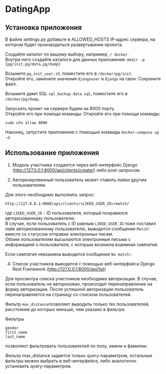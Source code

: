 # DatingApp

## Установка приложения

В файле settings.py добавьте в ALLOWED_HOSTS IP-адрес сервера, на котором будет производиться развертывание проекта.

Создайте каталог по вашему выбору, например, `/ docker`. \
Внутри него создайте каталоги для данных приложения:
`mkdir -p {pg/init,pg/data,pg/dump}`

Возьмите `pg_init_user.sh`, поместите его в `/docker/pg/init`. \
Откройте его, замените значения `djangouser` и `django` на свои. Сохраните файл.

Возьмите дамп SQL `sql_backup_data.sql`, поместите его в `/docker/pg/dump`.

Запускать проект на сервере будем на 8000 порту. \
Откройте его при помощи команды: Откройте его при помощи команды:

`sudo ufw allow 8000`

Наконец, запустите приложение с помощью команды `docker-compose up -d`.

## Использование приложения
1. Модель участника создается через веб-интерфейс Django 
(http://127.0.0.1:8000/api/clients/create/)
либо post-запросом.

2. Авторизированный пользователь может ставить лайки другим пользователям.

Для этого необходимо выполнить запрос:

```
http://127.0.0.1:8000/api/clients/<LIKED_USER_ID>/match/
```
где ``LIKED_USER_ID`` - ID пользователя, который понравился авторизованному пользователю. \
В случае, если пользователь с ID равным ``LIKED_USER_ID`` тоже поставил лайк авторизованному пользователю, выводится сообщение ``Match!`` вместе со статусом отправки электронных писем. \
Обоим пользователям высылаются электронные письма с информацией о пользователе, с которым возникла взаимная симпатия.

Если симпатия невзаимна выводится сообщение ``No match!``.

4. Список участников выводится с помощью веб-интерфейса Django Rest Framework
(http://127.0.0.1:8000/api/list)

Для просмотра списка участников необходима авторизация. 
В случае, если пользователь не авторизован, происходит перенаправление на форму авторизации.
После успешной авторизации пользователь перенаправляется на страницу со списком пользователей.

Фильтр ``max_distance``позволяет выводить только тех пользователей, расстояние до которых меньше, чем указано в фильтре.

Фильтры

```
gender
first_name
last_name
```

позволяют фильтровать пользователей по полу, имени и фамилии.

Фильтр max_distance задается только query-параметром, остальные фильтры можно выбрать в веб-интерфейсе, либо аналогично установить query-параметром.
